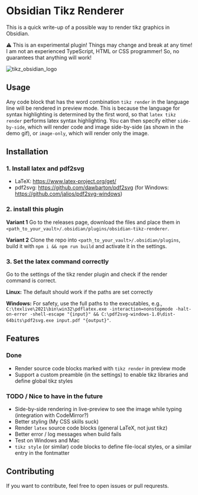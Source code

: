 # Obsidian Tikz Renderer

This is a quick write-up of a possible way to render tikz graphics in Obsidian.

:warning: This is an experimental plugin! Things may change and break at any time! I am not an experienced TypeScript, HTML or CSS programmer! So, no guarantees that anything will work!

![tikz_obsidian_logo](https://user-images.githubusercontent.com/25043715/158750976-109bea4e-ce28-4922-a066-2e184c4c950c.gif)

## Usage

Any code block that has the word combination `tikz render` in the language line will be rendered in preview mode. 
This is because the language for syntax highlighting is determined by the first word, so that `latex tikz render` performs latex syntax highlighting.
You can then specify either `side-by-side`, which will render code and image side-by-side (as shown in the demo gif), or `image-only`, which will render only the image.

## Installation

### 1. Install latex and pdf2svg

 - LaTeX: https://www.latex-project.org/get/
 - pdf2svg: https://github.com/dawbarton/pdf2svg (for Windows: https://github.com/jalios/pdf2svg-windows)

### 2. install this plugin

**Variant 1**
Go to the releases page, download the files and place them in `<path_to_your_vault>/.obsidian/plugins/obsidian-tikz-renderer`.

**Variant 2**
Clone the repo into `<path_to_your_vault>/.obsidian/plugins`, build it with `npm i && npm run build` and activate it in the settings.

### 3. Set the latex command correctly

Go to the settings of the tikz render plugin and check if the render command is correct.

**Linux:** The default should work if the paths are set correctly

**Windows:** For safety, use the full paths to the executables, e.g., `C:\texlive\2021\bin\win32\pdflatex.exe -interaction=nonstopmode -halt-on-error -shell-escape "{input}" && C:\pdf2svg-windows-1.0\dist-64bits\pdf2svg.exe input.pdf "{output}"`.

## Features

### Done

- Render source code blocks marked with `tikz render` in preview mode
- Support a custom preamble (in the settings) to enable tikz libraries and define global tikz styles

### TODO / Nice to have in the future

- Side-by-side rendering in live-preview to see the image while typing (integration with CodeMirror?)
- Better styling (My CSS skills suck)
- Render `latex` source code blocks (general LaTeX, not just tikz)
- Better error / log messages when build fails
- Test on Windows and Mac
- `tikz style` (or similar) code blocks to define file-local styles, or a similar entry in the fontmatter

## Contributing

If you want to contribute, feel free to open issues or pull requrests.
